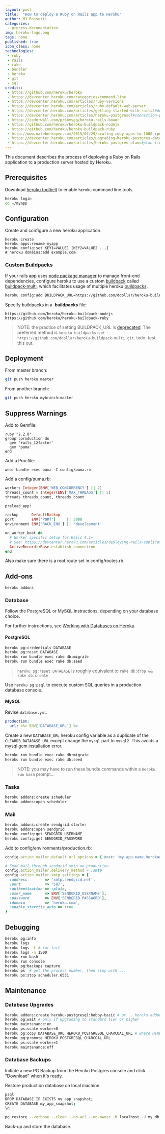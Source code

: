 ```yaml
---
layout: post
title:  "How to deploy a Ruby on Rails app to Heroku"
author: MJ Rossetti
categories:
 - process-documentation
img: heroku-logo.png
tags: none
published: true
icon_class: none
technologies:
 - ruby
 - rails
 - rake
 - bundler
 - heroku
 - git
 - sql
credits:
 - https://github.com/heroku/heroku
 - https://devcenter.heroku.com/categories/command-line
 - https://devcenter.heroku.com/articles/ruby-versions
 - https://devcenter.heroku.com/articles/ruby-default-web-server
 - https://devcenter.heroku.com/articles/getting-started-with-rails4#done
 - https://devcenter.heroku.com/articles/heroku-postgresql#connection-permissions
 - https://coderwall.com/p/6bmygq/heroku-rails-bower
 - https://github.com/heroku/heroku-buildpack-nodejs
 - https://github.com/heroku/heroku-buildpack-ruby
 - http://www.nateberkopec.com/2015/07/29/scaling-ruby-apps-to-1000-rpm.html
 - https://devcenter.heroku.com/articles/upgrading-heroku-postgres-databases#upgrade-with-pg-copy-default
 - https://devcenter.heroku.com/articles/heroku-postgres-plans#plan-tiers
---
```


This document describes the process of deploying a Ruby on Rails application to a production server hosted by Heroku.

## Prerequisites

Download [heroku toolbelt](https://toolbelt.heroku.com/) to enable `heroku` command line tools.

```` sh
heroku login
cd ~/myapp
````

## Configuration

Create and configure a new heroku application.

````
heroku create
heroku apps:rename myapp
heroku config:set KEY1=VALUE1 [KEY2=VALUE2 ...]
# heroku domains:add example.com
````

### Custom Buildpacks

If your rails app uses [node package manager](https://www.npmjs.com/) to manage front-end dependencies, configure heroku to use a custom [buildpack](https://devcenter.heroku.com/articles/buildpacks) called [buildpack-multi](https://github.com/ddollar/heroku-buildpack-multi), which facilitates usage of multiple heroku [buildpacks](https://elements.heroku.com/buildpacks).

````sh
heroku config:add BUILDPACK_URL=https://github.com/ddollar/heroku-buildpack-multi.git
````

Specify buildpacks in a **.buildpacks** file:

    https://github.com/heroku/heroku-buildpack-nodejs
    https://github.com/heroku/heroku-buildpack-ruby

> NOTE: the practice of setting BUILDPACK_URL is [deprecated](https://devcenter.heroku.com/articles/buildpacks#using-a-custom-buildpack). The preferred method is `heroku buildpacks:set https://github.com/ddollar/heroku-buildpack-multi.git`. todo: test this out.

## Deployment

From master branch:

````sh
git push heroku master
````

From another branch:

```` sh
git push heroku mybranch:master
````

## Suppress Warnings

Add to Gemfile:

````
ruby "2.2.0"
group :production do
  gem 'rails_12factor'
  gem 'puma'
end
````

Add a Procfile:

````
web: bundle exec puma -C config/puma.rb
````

Add a config/puma.rb:

```` rb
workers Integer(ENV['WEB_CONCURRENCY'] || 2)
threads_count = Integer(ENV['MAX_THREADS'] || 5)
threads threads_count, threads_count

preload_app!

rackup      DefaultRackup
port        ENV['PORT']     || 3000
environment ENV['RACK_ENV'] || 'development'

on_worker_boot do
  # Worker specific setup for Rails 4.1+
  # See: https://devcenter.heroku.com/articles/deploying-rails-applications-with-the-puma-web-server#on-worker-boot
  ActiveRecord::Base.establish_connection
end

````

Also make sure there is a root route set in config/routes.rb.

## Add-ons

```` sh
heroku addons
````

### Database

Follow the PostgreSQL or MySQL instructions, depending on your database choice.

For further instructions, see [Working with Databases on Heroku](/posts/2015/08/17/databases-on-heroku/).

#### PostgreSQL

```` sh
heroku pg:credentials DATABASE
heroku pg:reset DATABASE
heroku run bundle exec rake db:migrate
heroku run bundle exec rake db:seed
````

> `heroku pg:reset DATABASE` is roughly equivalent to `rake db:drop && rake db:create`

Use `heroku pg:psql` to execute custom SQL queries in a production database console.

#### MySQL

Revise `database.yml`:

```` yaml
production:
  url: <%= ENV['DATABASE_URL'] %>
````

Create a new `DATABASE_URL` heroku config variable as a duplicate of the `CLEARDB_DATABASE_URL`
 except change the `mysql` part to `mysql2`. This avoids a [mysql gem installation error](http://stackoverflow.com/q/26955058/670433).

```` sh
heroku run bundle exec rake db:migrate
heroku run bundle exec rake db:seed
````

> NOTE: you may have to run these bundle commands within a `heroku run bash` prompt...

### Tasks

```` sh
heroku addons:create scheduler
heroku addons:open scheduler
````

### Mail

```` sh
heroku addons:create sendgrid:starter
heroku addons:open sendgrid
heroku config:get SENDGRID_USERNAME
heroku config:get SENDGRID_PASSWORD
````

Add to config/environments/production.rb:

````rb
config.action_mailer.default_url_options = { host: 'my-app-name.herokuapp.com' }

# Send mail through sendgrid smtp on production.
config.action_mailer.delivery_method = :smtp
config.action_mailer.smtp_settings = {
  :address        => 'smtp.sendgrid.net',
  :port           => '587',
  :authentication => :plain,
  :user_name      => ENV['SENDGRID_USERNAME'],
  :password       => ENV['SENDGRID_PASSWORD'],
  :domain         => 'heroku.com',
  :enable_starttls_auto => true
}
````

## Debugging

````sh
heroku pg:info
heroku logs
heroku logs -t # for tail
heroku logs -n 1500
heroku run bash
heroku run console
heroku pg:backups capture
heroku ps  # get the process number, then stop with ...
heroku ps:stop scheduler.6531
````

## Maintenance

### Database Upgrades

```` sh
heroku addons:create heroku-postgresql:hobby-basic # or... heroku addons:create heroku-postgresql:standard-0
heroku pg:wait # only if upgrading to standard tier or higher
heroku maintenance:on
heroku ps:scale worker=0
heroku pg:copy DATABASE_URL HEROKU_POSTGRESQL_CHARCOAL_URL # where HEROKU_POSTGRESQL_CHARCOAL_URL is the name of the new database
heroku pg:promote HEROKU_POSTGRESQL_CHARCOAL_URL
heroku ps:scale worker=1
heroku maintenance:off
````

### Database Backups

Initiate a new PG Backup from the Heroku Postgres console and click "Download" when it's ready.

Restore production database on local machine.

```` sh
psql
DROP DATABASE IF EXISTS my_app_snapshot;
CREATE DATABASE my_app_snapshot;
\q

pg_restore --verbose --clean --no-acl --no-owner -h localhost -U my_db_user -d my_app_snapshot latest.dump
````

Back-up and store the database.
